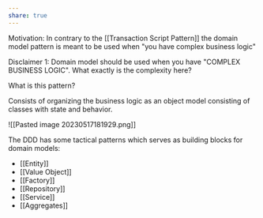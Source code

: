 ```yaml
---
share: true
---
```

Motivation: In contrary to the [[Transaction Script Pattern]] the domain model pattern is meant to be used when "you have complex business logic"

Disclaimer 1: Domain model should be used when you have "COMPLEX BUSINESS LOGIC". What exactly is the complexity here? 



What is this pattern?

Consists of organizing the business logic as an object model consisting of classes with state and behavior.

![[Pasted image 20230517181929.png]]

The DDD has some tactical patterns which serves as building blocks for domain models:

- [[Entity]]
- [[Value Object]]
- [[Factory]]
- [[Repository]]
- [[Service]]
- [[Aggregates]]


